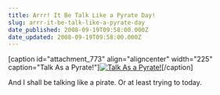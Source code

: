 ```yaml
---
title: Arrr! It Be Talk Like a Pyrate Day!
slug: arrr-it-be-talk-like-a-pyrate-day
date_published: 2008-09-19T09:58:00.000Z
date_updated: 2008-09-19T09:58:00.000Z
---
```


[caption id="attachment_773" align="aligncenter" width="225" caption="Talk As a Pyrate!"][![Talk As a Pyrate!](http://joel.thegoodmanblog.comjoel.thegoodmanblog.com/wp-content/uploads/2008/09/n152400161_30072285_7550-225x300.jpg)](http://joel.thegoodmanblog.comjoel.thegoodmanblog.com/wp-content/uploads/2008/09/n152400161_30072285_7550.jpg)[/caption]

And I shall be talking like a pirate. Or at least trying to today.
